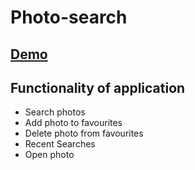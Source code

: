 # Photo-search

## [Demo](https://admiring-blackwell-b94b94.netlify.app)

## Functionality of application

- Search photos
- Add photo to favourites
- Delete photo from favourites
- Recent Searches
- Open photo